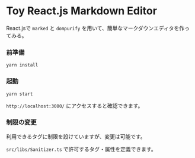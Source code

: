 # Toy React.js Markdown Editor

React.jsで `marked` と `dompurify` を用いて、簡単なマークダウンエディタを作ってみる。

### 前準備

```shell
yarn install
```

### 起動

```shell
yarn start
```

`http://localhost:3000/` にアクセスすると確認できます。


### 制限の変更

利用できるタグに制限を設けていますが、変更は可能です。

`src/libs/Sanitizer.ts` で許可するタグ・属性を定義できます。
